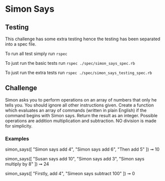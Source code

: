 # Simon Says 

## Testing

This challenge has some extra testing hence the testing has been separated into a spec file.

To run all test simply run `rspec`

To just run the basic tests run `rspec ./spec/simon_says_spec.rb`

To just run the extra tests run `rspec ./spec/simon_says_testing_spec.rb`

## Challenge

Simon asks you to perform operations on an array of numbers that only he tells you. You should ignore all other instructions given. Create a function which evaluates an array of commands (written in plain English) if the command begins with Simon says. Return the result as an integer. Possible operations are addition multiplication and subtraction. NO division is made for simplicity.

### Examples

simon_says([
  "Simon says add 4",
  "Simon says add 6",
  "Then add 5"
]) ➞ 10

simon_says([
  "Susan says add 10",
  "Simon says add 3",
  "Simon says multiply by 8"
]) ➞ 24

simon_says([
  "Firstly, add 4",
  "Simeon says subtract 100"
]) ➞ 0